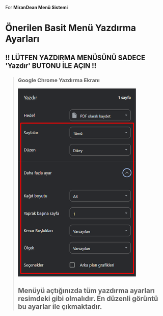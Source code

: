 For **MiranDean Menü Sistemi**
# Önerilen Basit Menü Yazdırma Ayarları
## !! LÜTFEN YAZDIRMA MENÜSÜNÜ SADECE 'Yazdır' BUTONU İLE AÇIN !!

>### Google Chrome Yazdırma Ekranı
>![1](images/1.png)
>
>## Menüyü açtığınızda tüm yazdırma ayarları resimdeki gibi olmalıdır. En düzenli görüntü bu ayarlar ile çıkmaktadır.
